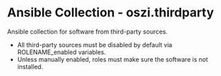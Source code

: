 # Ansible Collection - oszi.thirdparty

Ansible collection for software from third-party sources.

* All third-party sources must be disabled by default via ROLENAME_enabled variables.
* Unless manually enabled, roles must make sure the software is not installed.
